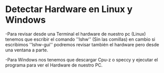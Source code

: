 # **Detectar Hardware en Linux y Windows**

-Para revisar desde una Terminal el hardware de nuestro pc (Linux) tenemos que escribir el comando ''lshw'' (Sin las comillas) en cambio si escribimos ''lshw-gui'' podremos revisar también el hardware pero desde una ventana a parte.

-Para Windows nos tenemos que descargar Cpu-z o speccy y ejecutar el programa para ver el Hardware de nuestro PC.
